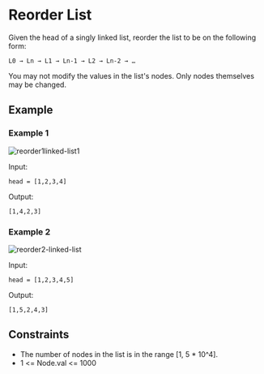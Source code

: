 # Reorder List

Given the head of a singly linked list, reorder the list to be on the following form:

```
L0 → Ln → L1 → Ln-1 → L2 → Ln-2 → …
```

You may not modify the values in the list's nodes. Only nodes themselves may be changed.

## Example

### Example 1
![reorder1linked-list1](https://github.com/Lucas-Erkana/Reorder-List-CodingChallenge/assets/41428579/c78103a4-6be0-4cd6-9744-b39e073e0486)

Input:
```
head = [1,2,3,4]
```

Output:
```
[1,4,2,3]
```

### Example 2
![reorder2-linked-list](https://github.com/Lucas-Erkana/Reorder-List-CodingChallenge/assets/41428579/0eddcb5f-8d02-44f1-8bcd-6fdb8454ca15)

Input:
```
head = [1,2,3,4,5]
```

Output:
```
[1,5,2,4,3]
```

## Constraints

- The number of nodes in the list is in the range [1, 5 * 10^4].
- 1 <= Node.val <= 1000
